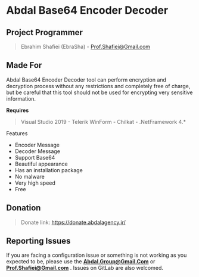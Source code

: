 # Abdal Base64 Encoder Decoder

## Project Programmer
> Ebrahim Shafiei (EbraSha) - Prof.Shafiei@Gmail.com

## Made For 



Abdal Base64 Encoder Decoder tool can perform encryption and decryption process without any restrictions and completely free of charge, but be careful that this tool should not be used for encrypting very sensitive information.


**Requires**
> Visual Studio 2019 - Telerik WinForm - Chilkat - .NetFramework 4.*
>


Features

- Encoder Message
- Decoder Message
- Support Base64
- Beautiful appearance
- Has an installation package
- No malware
- Very high speed
- Free


## Donation 
> Donate link: https://donate.abdalagency.ir/ 



## Reporting Issues

If you are facing a configuration issue or something is not working as you expected to be, please use the **Abdal.Group@Gmail.Com** or **Prof.Shafiei@Gmail.com** . Issues on GitLab are also welcomed.